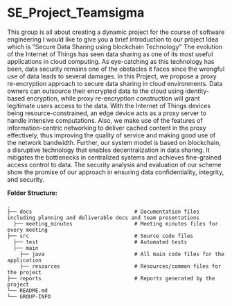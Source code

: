 # SE_Project_Teamsigma
This group is all about creating a dynamic project for the course of software engineering
I would like to give you a brief introduction to our project Idea which is "Secure Data Sharing using blockchain Technology"
The evolution of the Internet of Things has seen data sharing as one of its most useful applications in cloud computing. As eye-catching as this technology has been, data security remains one of the obstacles it faces since the wrongful use of data leads to several damages.
In this Project, we propose a proxy re-encryption approach to secure data sharing in cloud environments. 
Data owners can outsource their encrypted data to the cloud using identity-based encryption, while proxy re-encryption construction will grant legitimate users access to the data.
With the Internet of Things devices being resource-constrained, an edge device acts as a proxy server to handle intensive computations.
Also, we make use of the features of information-centric networking to deliver cached content in the proxy effectively, thus improving the quality of service and making good use of the network bandwidth.
Further, our system model is based on blockchain, a disruptive technology that enables decentralization in data sharing. It mitigates the bottlenecks in centralized systems and achieves fine-grained access control to data. 
The security analysis and evaluation of our scheme show the promise of our approach in ensuring data confidentiality, integrity, and security.

**Folder Structure:**

    .
    ├── docs                                 # Documentation files including planning and deliverable docs and team presentations
      ├── meeting_minutes                    # Meeting minutes files for every meeting 
    ├── src                                  # Source code files 
      ├── test                               # Automated tests 
      ├── main                               
        ├── java                             # All main code files for the application
        ├── resources                        # Resources/common files for the project
    ├── reports                              # Reports generated by the project
    └── README.md
    └── GROUP-INFO
